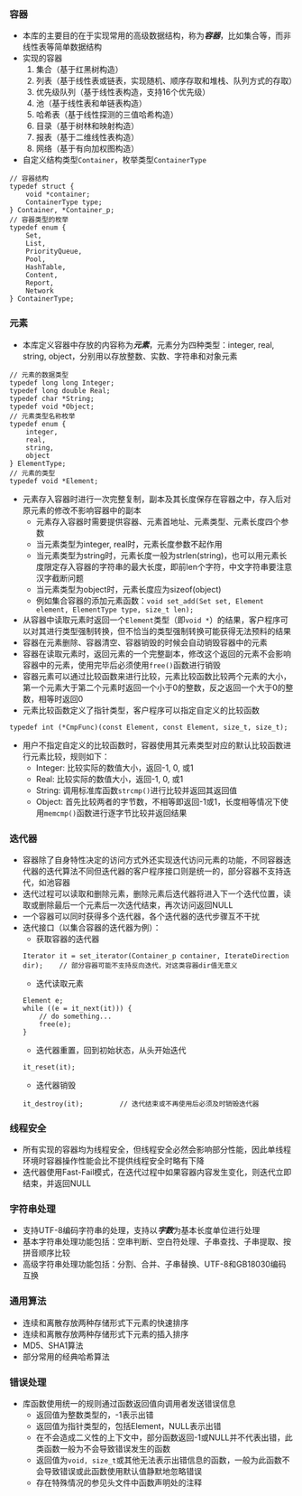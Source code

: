 ### 容器
- 本库的主要目的在于实现常用的高级数据结构，称为***容器***，比如集合等，而非线性表等简单数据结构
- 实现的容器
	1. 集合（基于红黑树构造）
	2. 列表（基于线性表或链表，实现随机、顺序存取和堆栈、队列方式的存取）
	3. 优先级队列（基于线性表构造，支持16个优先级）
	4. 池（基于线性表和单链表构造）
	5. 哈希表（基于线性探测的三值哈希构造）
	6. 目录（基于树林和映射构造）
	7. 报表（基于二维线性表构造）
	8. 网络（基于有向加权图构造）
- 自定义结构类型`Container`，枚举类型`ContainerType`
```
// 容器结构
typedef struct {
	void *container;
	ContainerType type;
} Container, *Container_p;
// 容器类型的枚举
typedef enum {
	Set,
	List,
	PriorityQueue,
	Pool,
	HashTable,
	Content,
	Report,
	Network
} ContainerType;
```

### 元素
- 本库定义容器中存放的内容称为***元素***，元素分为四种类型：integer, real, string, object，分别用以存放整数、实数、字符串和对象元素
```
// 元素的数据类型
typedef long long Integer;
typedef long double Real;
typedef char *String;
typedef void *Object;
// 元素类型名称枚举
typedef enum {
	integer,
	real,
	string,
	object
} ElementType;
// 元素的类型
typedef void *Element;
```
- 元素存入容器时进行一次完整复制，副本及其长度保存在容器之中，存入后对原元素的修改不影响容器中的副本
	- 元素存入容器时需要提供容器、元素首地址、元素类型、元素长度四个参数
	- 当元素类型为integer, real时，元素长度参数不起作用
	- 当元素类型为string时，元素长度一般为strlen(string)，也可以用元素长度限定存入容器的字符串的最大长度，即前len个字符，中文字符串要注意汉字截断问题
	- 当元素类型为object时，元素长度应为sizeof(object)
	- 例如集合容器的添加元素函数：`void set_add(Set set, Element element, ElementType type, size_t len);`
- 从容器中读取元素时返回一个`Element`类型（即`void *`）的结果，客户程序可以对其进行类型强制转换，但不恰当的类型强制转换可能获得无法预料的结果
- 容器在元素删除、容器清空、容器销毁的时候会自动销毁容器中的元素
- 容器在读取元素时，返回元素的一个完整副本，修改这个返回的元素不会影响容器中的元素，使用完毕后必须使用`free()`函数进行销毁
- 容器元素可以通过比较函数来进行比较，元素比较函数比较两个元素的大小，第一个元素大于第二个元素时返回一个小于0的整数，反之返回一个大于0的整数，相等时返回0
- 元素比较函数定义了指针类型，客户程序可以指定自定义的比较函数
```
typedef int (*CmpFunc)(const Element, const Element, size_t, size_t);
```
- 用户不指定自定义的比较函数时，容器使用其元素类型对应的默认比较函数进行元素比较，规则如下：
	- Integer: 比较实际的数值大小，返回-1, 0, 或1
	- Real: 比较实际的数值大小，返回-1, 0, 或1
	- String: 调用标准库函数`strcmp()`进行比较并返回其返回值
	- Object: 首先比较两者的字节数，不相等即返回-1或1，长度相等情况下使用`memcmp()`函数进行逐字节比较并返回结果

### 迭代器
- 容器除了自身特性决定的访问方式外还实现迭代访问元素的功能，不同容器迭代器的迭代算法不同但迭代器的客户程序接口则是统一的，部分容器不支持迭代，如池容器
- 迭代过程可以读取和删除元素，删除元素后迭代器将进入下一个迭代位置，读取或删除最后一个元素后一次迭代结束，再次访问返回NULL
- 一个容器可以同时获得多个迭代器，各个迭代器的迭代步骤互不干扰
- 迭代接口（以集合容器的迭代器为例）：
	- 获取容器的迭代器
	```
	Iterator it = set_iterator(Container_p container, IterateDirection dir);	// 部分容器可能不支持反向迭代，对这类容器dir值无意义
	```
	- 迭代读取元素
	```
	Element e;
	while ((e = it_next(it))) {
		// do something...
		free(e);
	}
	```
	- 迭代器重置，回到初始状态，从头开始迭代
	```
	it_reset(it);
	```
	- 迭代器销毁
	```
	it_destroy(it);			// 迭代结束或不再使用后必须及时销毁迭代器
	```

### 线程安全
- 所有实现的容器均为线程安全，但线程安全必然会影响部分性能，因此单线程环境时容器操作性能会比不提供线程安全时略有下降
- 迭代器使用Fast-Fail模式，在迭代过程中如果容器内容发生变化，则迭代立即结束，并返回NULL

### 字符串处理
- 支持UTF-8编码字符串的处理，支持以***字数***为基本长度单位进行处理
- 基本字符串处理功能包括：空串判断、空白符处理、子串查找、子串提取、按拼音顺序比较
- 高级字符串处理功能包括：分割、合并、子串替换、UTF-8和GB18030编码互换

### 通用算法
- 连续和离散存放两种存储形式下元素的快速排序
- 连续和离散存放两种存储形式下元素的插入排序
- MD5、SHA1算法
- 部分常用的经典哈希算法

### 错误处理
- 库函数使用统一的规则通过函数返回值向调用者发送错误信息
	- 返回值为整数类型的，-1表示出错
	- 返回值为指针类型的，包括Element，NULL表示出错
	- 在不会造成二义性的上下文中，部分函数返回-1或NULL并不代表出错，此类函数一般为不会导致错误发生的函数
	- 返回值为`void, size_t`或其他无法表示出错信息的函数，一般为此函数不会导致错误或此函数使用默认值静默地忽略错误
	- 存在特殊情况的参见头文件中函数声明处的注释
